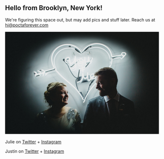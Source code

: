 
## Hello from Brooklyn, New York!

We're figuring this space out, but may add pics and stuff later. Reach us at [hi@poctaforever.com](mailto:hi@poctaforever.com)

<img src="26709229451_6198bc0803_l.jpg">

Julie on [Twitter](https://twitter.com/juliepocta) + [Instagram](https://instagram.com/julieforever)

Justin on [Twitter](https://twitter.com/justinpocta) + [Instagram](https://instagram.com/justinpocta)







